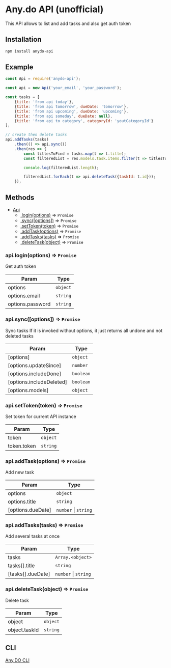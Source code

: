 # Any.do API (unofficial)
This API allows to list and add tasks and also get auth token

## Installation
```bash
npm install anydo-api
```
## Example
```js
const Api = require('anydo-api');

const api = new Api('your_email', 'your_password');

const tasks = [
    {title: 'from api today'},
    {title: 'from api tomorrow', dueDate: 'tomorrow'},
    {title: 'from api upcoming', dueDate: 'upcoming'},
    {title: 'from api someday', dueDate: null},
    {title: 'from api to category', categoryId: 'youtCategoryId'}
];

// create then delete tasks
api.addTasks(tasks)
    .then(() => api.sync())
    .then(res => {
        const titlesToFind = tasks.map(t => t.title);
        const filteredList = res.models.task.items.filter(t => titlesToFind.includes(t.title));

        console.log(filteredList.length);

        filteredList.forEach(t => api.deleteTask({taskId: t.id}));
    });
```

## Methods
* [Api](#Api)
    * [.login(options)](#Api+login) ⇒ <code>Promise</code>
    * [.sync([options])](#Api+sync) ⇒ <code>Promise</code>
    * [.setToken(token)](#Api+setToken) ⇒ <code>Promise</code>
    * [.addTask(options)](#Api+addTask) ⇒ <code>Promise</code>
    * [.addTasks(tasks)](#Api+addTasks) ⇒ <code>Promise</code>
    * [.deleteTask(object)](#Api+deleteTask) ⇒ <code>Promise</code>

<a name="Api+login"></a>

### api.login(options) ⇒ <code>Promise</code>
Get auth token

| Param | Type |
| --- | --- |
| options | <code>object</code> | 
| options.email | <code>string</code> | 
| options.password | <code>string</code> | 

<a name="Api+sync"></a>

### api.sync([options]) ⇒ <code>Promise</code>
Sync tasks
If it is invoked without options, it just returns all
undone and not deleted tasks

| Param | Type |
| --- | --- |
| [options] | <code>object</code> | 
| [options.updateSince] | <code>number</code> | 
| [options.includeDone] | <code>boolean</code> | 
| [options.includeDeleted] | <code>boolean</code> | 
| [options.models] | <code>object</code> | 

<a name="Api+setToken"></a>

### api.setToken(token) ⇒ <code>Promise</code>
Set token for current API instance

| Param | Type |
| --- | --- |
| token | <code>object</code> | 
| token.token | <code>string</code> | 

<a name="Api+addTask"></a>

### api.addTask(options) ⇒ <code>Promise</code>
Add new task

| Param | Type |
| --- | --- |
| options | <code>object</code> | 
| options.title | <code>string</code> | 
| [options.dueDate] | <code>number</code> \| <code>string</code> | 

<a name="Api+addTasks"></a>

### api.addTasks(tasks) ⇒ <code>Promise</code>
Add several tasks at once

| Param | Type |
| --- | --- |
| tasks | <code>Array.&lt;object&gt;</code> | 
| tasks[].title | <code>string</code> | 
| [tasks[].dueDate] | <code>number</code> \| <code>string</code> | 

<a name="Api+deleteTask"></a>

### api.deleteTask(object) ⇒ <code>Promise</code>
Delete task

| Param | Type |
| --- | --- |
| object | <code>object</code> | 
| object.taskId | <code>string</code> | 



## CLI
[Any.DO CLI](https://github.com/davoam/anydo-cli)
